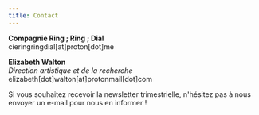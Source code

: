 ```yaml
---
title: Contact 
---
```


**Compagnie Ring ; Ring ; Dial** <br />
cieringringdial[at]proton[dot]me <br />

**Elizabeth Walton**<br />
*Direction artistique et de la recherche*<br />
elizabeth[dot]walton[at]protonmail[dot]com <br />

Si vous souhaitez recevoir la newsletter trimestrielle, n'hésitez pas à nous envoyer un e-mail pour nous en informer ! 
